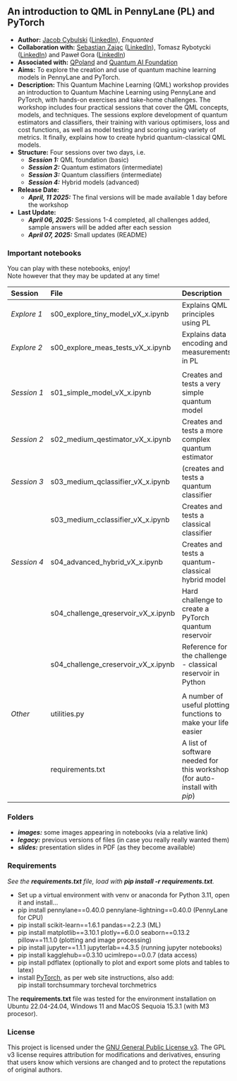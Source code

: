 ## An introduction to QML in PennyLane (PL) and PyTorch
- **Author:** [Jacob Cybulski](https://jacobcybulski.com/) ([LinkedIn](https://www.linkedin.com/in/jacobcybulski/)), *Enquanted*
- **Collaboration with:**
      [Sebastian Zając](https://sebastianzajac.pl/) ([LinkedIn](https://www.linkedin.com/in/sebastianzajac/)),
      Tomasz Rybotycki ([LinkedIn](https://www.linkedin.com/in/tomasz-rybotycki-01192582/)) and
      Paweł Gora ([LinkedIn](https://www.linkedin.com/in/pawelgora/))
- **Associated with:** [QPoland](https://qworld.net/qpoland/) and [Quantum AI Foundation](https://www.qaif.org/)
- **Aims:** To explore the creation and use of quantum machine learning models in PennyLane and PyTorch.
- **Description:** This Quantum Machine Learning (QML) workshop provides an introduction to Quantum Machine Learning using PennyLane and PyTorch, with hands-on exercises and take-home challenges. The workshop includes four practical sessions that cover the QML concepts, models, and techniques. The sessions explore development of quantum estimators and classifiers, their training with various optimisers, loss and cost functions, as well as model testing and scoring using variety of metrics. It finally, explains how to create hybrid quantum-classical QML models.
- **Structure:** Four sessions over two days, i.e.
  - _**Session 1:**_ QML foundation (basic)
  - _**Session 2:**_ Quantum estimators (intermediate)
  - _**Session 3:**_ Quantum classifiers (intermediate)
  - _**Session 4:**_ Hybrid models (advanced)
- **Release Date:**
  - _**April, 11 2025:**_ The final versions will be made available 1 day before the workshop
- **Last Update:**
  - _**April 06, 2025:**_ Sessions 1-4 completed, all challenges added, sample answers will be added after each session
  - _**April 07, 2025:**_ Small updates (README)

### Important notebooks

You can play with these notebooks, enjoy!<br>
Note however that they may be updated at any time!

| Session | File | Description |
| :- | :- | :- |
| *Explore&nbsp;1* | s00_explore_tiny_model_vX_x.ipynb | Explains QML principles using PL |
| *Explore&nbsp;2* | s00_explore_meas_tests_vX_x.ipynb | Explains data encoding and measurements in PL |
|  |  |  |
| *Session&nbsp;1* | s01_simple_model_vX_x.ipynb | Creates and tests a very simple quantum model |
| *Session&nbsp;2* | s02_medium_qestimator_vX_x.ipynb | Creates and tests a more complex quantum estimator |
| *Session&nbsp;3* | s03_medium_qclassifier_vX_x.ipynb | (creates and tests a quantum classifier |
|  | s03_medium_cclassifier_vX_x.ipynb | Creates and tests a classical classifier |
| *Session&nbsp;4* | s04_advanced_hybrid_vX_x.ipynb | Creates and tests a quantum-classical hybrid model |
|  | s04_challenge_qreservoir_vX_x.ipynb | Hard challenge to create a PyTorch quantum reservoir |
|  | s04_challenge_creservoir_vX_x.ipynb | Reference for the challenge - classical reservoir in Python |
|  |  |  |
| *Other* | utilities.py | A number of useful plotting functions to make your life easier |
| | requirements.txt | A list of software needed for this workshop (for auto-install with *pip*) |

### Folders
- _**images:**_ some images appearing in notebooks (via a relative link)
- _**legacy:**_ previous versions of files (in case you really really wanted them)
- _**slides:**_ presentation slides in PDF (as they become available)
  
### Requirements
_See the **requirements.txt** file, load with **pip install -r requirements.txt**._
- Set up a virtual environment with venv or anaconda for Python 3.11, open it and install...
- pip install pennylane==0.40.0 pennylane-lightning==0.40.0 (PennyLane for CPU)
- pip install scikit-learn==1.6.1 pandas==2.2.3 (ML)
- pip install matplotlib==3.10.1 plotly==6.0.0 seaborn==0.13.2 pillow==11.1.0 (plotting and image processing)
- pip install jupyter==1.1.1 jupyterlab==4.3.5 (running jupyter notebooks)
- pip install kagglehub==0.3.10 ucimlrepo==0.0.7 (data access)
- pip install pdflatex (optionally to plot and export some plots and tables to latex)
- install [PyTorch](https://pytorch.org/get-started/locally/), as per web site instructions, also add:<br>
  pip install torchsummary torcheval torchmetrics

The **requirements.txt** file was tested for the environment installation on 
Ubuntu 22.04-24.04, Windows 11 and MacOS Sequoia 15.3.1 (with M3 procesor).

### License
This project is licensed under the [GNU General Public License v3](./LICENSE).
The GPL v3 license requires attribution for modifications and derivatives, ensuring that users know which versions are changed and to protect the reputations of original authors.